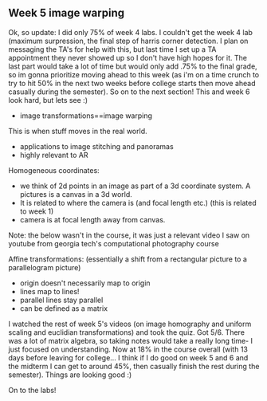 ## Week 5 image warping

Ok, so update: I did only 75% of week 4 labs. I couldn't get the week 4 lab (maximum surpression, the final step of harris corner detection. I plan on messaging the TA's for help with this, but last time I set up a TA appointment they never showed up so I don't have high hopes for it. The last part would take a lot of time but would only add .75% to the final grade, so im gonna prioritize moving ahead to this week (as i'm on a time crunch to try to hit 50% in the next two weeks before college starts then move ahead casually during the semester). So on to the next section! This and week 6 look hard, but lets see :) 



- image transformations==image warping 

This is when stuff moves in the real world. 

- applications to image stitching and panoramas 
- highly relevant to AR 



Homogeneous coordinates: 

- we think of 2d points in an image as part of a 3d coordinate system. A pictures is a canvas in a 3d world. 
- It is related to where the camera is (and focal length etc.) (this is related to week 1)
- camera is at focal length away from canvas. 



Note: the below wasn't in the course, it was just a relevant video I saw on youtube from georgia tech's computational photography course

Affine transformations: (essentially a shift from a rectangular picture to a parallelogram picture)

- origin doesn't necessarily map to origin 
- lines map to lines! 
- parallel lines stay parallel 
- can be defined as a matrix 





I watched the rest of week 5's videos (on image homography and uniform scaling and euclidian transformations) and took the quiz. Got 5/6. There was a lot of matrix algebra, so taking notes would take a really long time- I just focused on understanding. Now at 18% in the course overall (with 13 days before leaving for college… I think if I do good on week 5 and 6 and the midterm I can get to around 45%, then casually finish the rest during the semester). Things are looking good :) 



On to the labs! 




